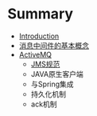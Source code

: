 # Summary

* [Introduction](README.md)
* [消息中间件的基本概念](xiao-xi-zhong-jian-jian-de-ji-ben-gai-nian.md)
* [ActiveMQ](activemq.md)
  * [JMS规范](activemq/jmsgui-fan.md)
  * JAVA原生客户端
  * 与Spring集成
  * 持久化机制
  * ack机制

